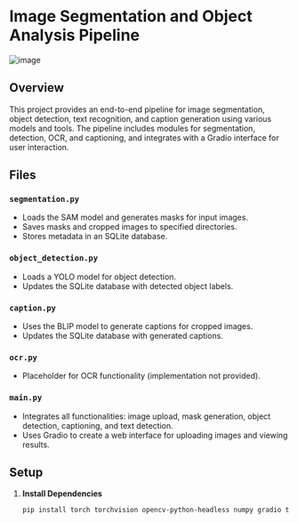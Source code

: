 

# Image Segmentation and Object Analysis Pipeline
![image](https://github.com/user-attachments/assets/77ffa1ab-f2d4-4171-af26-0948f1f20532)

## Overview
This project provides an end-to-end pipeline for image segmentation, object detection, text recognition, and caption generation using various models and tools. The pipeline includes modules for segmentation, detection, OCR, and captioning, and integrates with a Gradio interface for user interaction.

## Files

### `segmentation.py`
- Loads the SAM model and generates masks for input images.
- Saves masks and cropped images to specified directories.
- Stores metadata in an SQLite database.

### `object_detection.py`
- Loads a YOLO model for object detection.
- Updates the SQLite database with detected object labels.

### `caption.py`
- Uses the BLIP model to generate captions for cropped images.
- Updates the SQLite database with generated captions.

### `ocr.py`
- Placeholder for OCR functionality (implementation not provided).

### `main.py`
- Integrates all functionalities: image upload, mask generation, object detection, captioning, and text detection.
- Uses Gradio to create a web interface for uploading images and viewing results.

## Setup

1. **Install Dependencies**
   ```bash
   pip install torch torchvision opencv-python-headless numpy gradio transformers Pillow sqlite3 ultralytics segment-anything
